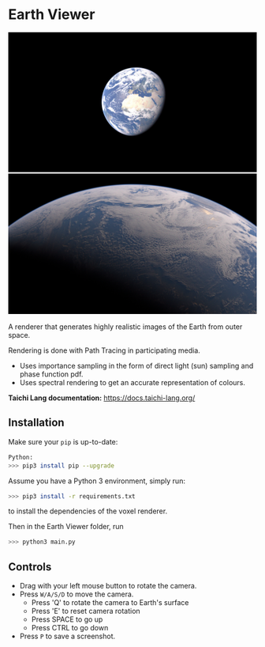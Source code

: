 # <a name="title">Earth Viewer</a>

![Earth render 1](screenshot/main.py-2023-12-04-003721.jpg) ![Earth render 2](screenshot/main.py-2023-12-04-002739.jpg)

A renderer that generates highly realistic images of the Earth from outer space. 

Rendering is done with Path Tracing in participating media. 
+ Uses importance sampling in the form of direct light (sun) sampling and phase function pdf.
+ Uses spectral rendering to get an accurate representation of colours. 

**Taichi Lang documentation:** https://docs.taichi-lang.org/

## Installation

Make sure your `pip` is up-to-date:

```bash
Python:
>>> pip3 install pip --upgrade
```

Assume you have a Python 3 environment, simply run:

```bash
>>> pip3 install -r requirements.txt
```

to install the dependencies of the voxel renderer.

Then in the Earth Viewer folder, run
```bash
>>> python3 main.py
```


## Controls

+ Drag with your left mouse button to rotate the camera.
+ Press `W/A/S/D` to move the camera.
  + Press 'Q' to rotate the camera to Earth's surface
  + Press 'E' to reset camera rotation
  + Press SPACE to go up
  + Press CTRL to go down
+ Press `P` to save a screenshot.

